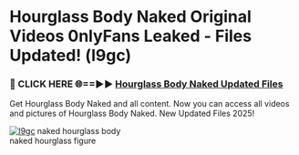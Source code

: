 # Hourglass Body Naked Original Videos 0nlyFans Leaked - Files Updated! (l9gc)

<h3>🔴 CLICK HERE 🌐==►► <a href="https://tinyurl.com/up5wt9bj" rel="nofollow">Hourglass Body Naked Updated Files</a></h3>

Get Hourglass Body Naked and all content. Now you can access all videos and pictures of Hourglass Body Naked. New Updated Files 2025!

[![l9gc](https://i.imgur.com/ABiUzMV.gif)](https://tinyurl.com/up5wt9bj)
naked hourglass body<br>
naked hourglass figure